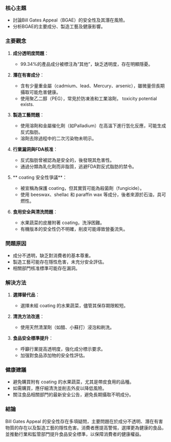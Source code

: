 ### 核心主題
- 討論Bill Gates Appeal（BGAE）的安全性及其潛在風險。
- 分析BGAE的主要成分、製造工藝及健康影響。

### 主要觀念
1. **成分透明度問題**：
   - 99.34%的產品成分被標注為“其他”，缺乏透明度，存在明顯隱憂。
   
2. **潛在有害成分**：
   - 含有少量重金屬（cadmium、lead、Mercury、arsenic），雖微量但長期攝取可能危害健康。
   - 使用聚乙二醇（PEG），常見於防凍液和工業溶劑， toxicity potential exists.

3. **製造工藝問題**：
   - 使用溶劑和金屬催化劑（如Palladium）在高溫下進行氫化反應，可能生成反式脂肪。
   - 溶劑去除過程中的二次污染物未明示。

4. **行業漏洞與FDA核准**：
   - 反式脂肪曾被認為是安全的，後發現其危害性。
   - 通過分類為乳化劑而非脂質，逃避FDA對反式脂肪的禁令。

5. ** coating 安全性爭議**：
   - 被宣稱為保護 coating，但其實質可能為殺菌劑（fungicide）。
   - 使用 beeswax、shellac 和 paraffin wax 等成分，後者來源於石油，具可燃性。

6. **食用安全與清洗問題**：
   - 水果蔬菜的皮層附著 coating，洗淨困難。
   - 有機版本的安全性仍不明確，削皮可能導致營養流失。

### 問題原因
- 成分不透明，缺乏對消費者的基本尊重。
- 製造工藝可能存在隱性危害，未充分安全評估。
- 相關部門核准標準可能存在漏洞。

### 解決方法
1. **選擇替代品**：
   - 選擇未經 coating 的水果蔬菜，儘管其保存期限較短。
   
2. **清洗方法改進**：
   - 使用天然清潔劑（如醋、小蘇打）浸泡和刷洗。

3. **食品安全標準提升**：
   - 呼籲行業提高透明度，強化成分標示要求。
   - 加强對食品添加物的安全性評估。

### 健康建議
- 避免購買附有 coating 的水果蔬菜，尤其是帶皮食用的品種。
- 如需購買，應仔細清洗並削去外皮以降低風險。
- 關注食品相關部門的最新安全公告，避免長期攝取不明成分。

### 結論
Bill Gates Appeal 的安全性存在多項疑問，主要問題在於成分不透明、潛在有害物質的存在以及製造工藝的隱性危害。消費者應提高警惕，選擇更為健康的食品，並推動行業和監管部門提升食品安全標準，以保障消費者的健康權益。